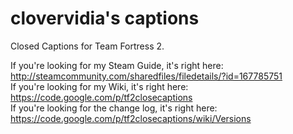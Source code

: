 clovervidia's captions
================

Closed Captions for Team Fortress 2.

If you're looking for my Steam Guide, it's right here: http://steamcommunity.com/sharedfiles/filedetails/?id=167785751  
If you're looking for my Wiki, it's right here: https://code.google.com/p/tf2closecaptions  
If you're looking for the change log, it's right here: https://code.google.com/p/tf2closecaptions/wiki/Versions
